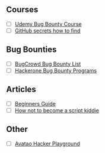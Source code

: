 ## Courses
- [ ] [Udemy Bug Bounty Course](udemy.com/course/website-hacking-and-bug-bounty-course/?utm_source=adwords&utm_medium=udemyads&utm_campaign=LongTail_la.EN_cc.ROW&utm_content=deal4584&utm_term=_._ag_77879423894_._ad_386759469007_._kw__._de_c_._dm__._pl__._ti_dsa-1007766171032_._li_9062997_._pd__._&matchtype=b&gclid=CjwKCAjwp-X0BRAFEiwAheRui0Bpsq78f4-URiVfTxXJEYxi0m3uFGkVt4f3UqC_RcZSj3myilRykxoCFu0QAvD_BwE)
- [ ] [GitHub secrets how to find](https://tillsongalloway.com/finding-sensitive-information-on-github/)

## Bug Bounties
- [ ] [BugCrowd Bug Bounty List](https://www.bugcrowd.com/bug-bounty-list/)
- [ ] [Hackerone Bug Bounty Programs](https://hackerone.com/bug-bounty-programs)

## Articles
- [ ] [Beginners Guide](https://hackernoon.com/imagine-yourself-being-a-hacker-beginners-guide-iq3j3umr?source=rss)
- [ ] [How not to become a script kiddie](http://gettinggeek.com/how-not-to-become-a-script-kiddie/?ref=hackernoon.com)

## Other
- [ ] [Avatao Hacker Playground](https://avatao.com/)
